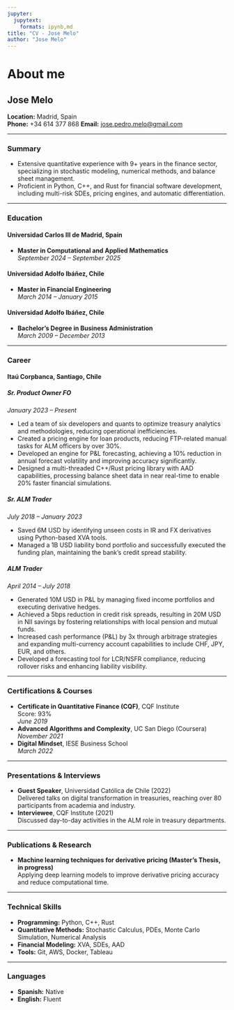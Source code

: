 ```yaml
---
jupyter:
  jupytext:
    formats: ipynb,md
title: "CV - Jose Melo"
author: "Jose Melo"
---
```


# About me

## Jose Melo

**Location:** Madrid, Spain  
**Phone:** +34 614 377 868
**Email:** [jose.pedro.melo@gmail.com](mailto:jose.pedro.melo@gmail.com)

---

### Summary

- Extensive quantitative experience with 9+ years in the finance sector, specializing in stochastic modeling, numerical methods, and balance sheet management.
- Proficient in Python, C++, and Rust for financial software development, including multi-risk SDEs, pricing engines, and automatic differentiation.

---

### Education

#### Universidad Carlos III de Madrid, Spain

- **Master in Computational and Applied Mathematics**  
  *September 2024 – September 2025*

#### Universidad Adolfo Ibáñez, Chile

- **Master in Financial Engineering**  
  *March 2014 – January 2015*

#### Universidad Adolfo Ibáñez, Chile

- **Bachelor’s Degree in Business Administration**  
  *March 2009 – December 2013*

---

### Career

#### Itaú Corpbanca, Santiago, Chile

##### Sr. Product Owner FO  

*January 2023 – Present*

- Led a team of six developers and quants to optimize treasury analytics and methodologies, reducing operational inefficiencies.
- Created a pricing engine for loan products, reducing FTP-related manual tasks for ALM officers by over 30%.
- Developed an engine for P&L forecasting, achieving a 10% reduction in annual forecast volatility and improving accuracy significantly.
- Designed a multi-threaded C++/Rust pricing library with AAD capabilities, processing balance sheet data in near real-time to enable 20% faster financial simulations.

##### Sr. ALM Trader  

*July 2018 – January 2023*

- Saved 6M USD by identifying unseen costs in IR and FX derivatives using Python-based XVA tools.
- Managed a 1B USD liability bond portfolio and successfully executed the funding plan, maintaining the bank’s credit spread stability.

##### ALM Trader  

*April 2014 – July 2018*

- Generated 10M USD in P&L by managing fixed income portfolios and executing derivative hedges.
- Achieved a 5bps reduction in credit risk spreads, resulting in 20M USD in NII savings by fostering relationships with local pension and mutual funds.
- Increased cash performance (P&L) by 3x through arbitrage strategies and expanding multi-currency account capabilities to include CHF, JPY, EUR, and others.
- Developed a forecasting tool for LCR/NSFR compliance, reducing rollover risks and enhancing liability visibility.

---

### Certifications & Courses

- **Certificate in Quantitative Finance (CQF)**, CQF Institute  
  Score: 93%  
  *June 2019*
- **Advanced Algorithms and Complexity**, UC San Diego (Coursera)  
  *November 2021*
- **Digital Mindset**, IESE Business School  
  *March 2022*

---

### Presentations & Interviews

- **Guest Speaker**, Universidad Católica de Chile (2022)  
  Delivered talks on digital transformation in treasuries, reaching over 80 participants from academia and industry.
- **Interviewee**, CQF Institute (2021)  
  Discussed day-to-day activities in the ALM role in treasury departments.

---

### Publications & Research

- **Machine learning techniques for derivative pricing (Master’s Thesis, in progress)**  
  Applying deep learning models to improve derivative pricing accuracy and reduce computational time.

---

### Technical Skills

- **Programming:** Python, C++, Rust  
- **Quantitative Methods:** Stochastic Calculus, PDEs, Monte Carlo Simulation, Numerical Analysis  
- **Financial Modeling:** XVA, SDEs, AAD  
- **Tools:** Git, AWS, Docker, Tableau

---

### Languages

- **Spanish:** Native  
- **English:** Fluent

